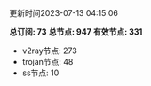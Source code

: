 更新时间2023-07-13 04:15:06

**总订阅: 73**
**总节点: 947**
**有效节点: 331**
- v2ray节点: 273
- trojan节点: 48
- ss节点: 10
